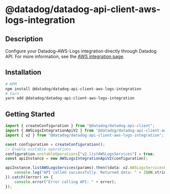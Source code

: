 # @datadog/datadog-api-client-aws-logs-integration

## Description

Configure your Datadog-AWS-Logs integration directly through Datadog API.
For more information, see the [AWS integration page](https://docs.datadoghq.com/integrations/amazon_web_services/#log-collection).

## Installation

```sh
# NPM
npm install @datadog/datadog-api-client-aws-logs-integration
# Yarn
yarn add @datadog/datadog-api-client-aws-logs-integration
```

## Getting Started
```ts
import { createConfiguration } from "@datadog/datadog-api-client";
import { AWSLogsIntegrationApiV2 } from "@datadog/datadog-api-client-aws-logs-integration";
import { v2 } from "@datadog/datadog-api-client-aws-logs-integration";

const configuration = createConfiguration();
// Enable unstable operations
configuration.unstableOperations["v2.listAWSLogsServices"] = true;
const apiInstance = new AWSLogsIntegrationApiV2(configuration);

apiInstance.listAWSLogsServices(params).then((data: v2.AWSLogsServicesResponse) => {
    console.log("API called successfully. Returned data: " + JSON.stringify(data));
}).catch((error) => {
    console.error("Error calling API: " + error);
});
```